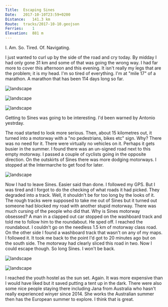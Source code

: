 ```yaml
---
Title:	Escaping Sines
Date:	2017-10-10T23:59+0200
Distance:	141.3 km
Route:	tracks/2017-10-10.geojson
Ferries:	1
Elevation:	881 m
---
```


I. Am. So. Tired. Of. Navigating.

I just wanted to curl up by the side of the road and cry today. By midday I had only gone 31 km and some of that was going the wrong way. I had far more to cover this afternoon and this evening. It isn't really my legs that are the problem; it is my head. I'm so tired of everything. I'm at "mile 17" of a marathon. A marathon that has been 114 days long so far.

![landscape](http://pbs.twimg.com/media/DLzlNRBXcAEckUH.jpg "Ferry from Set&uacute;bal")

![landscape](http://pbs.twimg.com/media/DLzlYeoWsAEkw1R.jpg "Dunes north of Comporta")

![landscape](http://pbs.twimg.com/media/DLzlnUEW0AAl51l.jpg "The first #eurovelo1 sign I've seen since, I think, France. Blink and you miss it.")

Getting to Sines was going to be interesting. I'd been warned by Antonio yestrday.

The road started to look more serious. Then, about 15 kilometres out, it turned into a motorway with a "no pedestrians, bikes etc" sign. Why? There was no need for it. There were virtually no vehicles on it. Perhaps it gets busier in the summer. I found there was an un-signed road next to this empty motorway. I passed a couple of cyclists going in the opposite direction. On the outskirts of Sines there was more dodging motorways. I stopped at the Intermarche to get food for later.

![landscape](http://pbs.twimg.com/media/DLzlyjLWAAEKcaT.jpg "Empty road by the almost empty motorway")

Now I had to leave Sines. Easier said than done. I followed my GPS. But I was tired and I forgot to do the checking of what roads it had picked. They degraded into a track. Well, it shouldn't be for too long by the looks of it. The rough tracks were supposed to take me out of Sines but it turned out someone had blocked my road with another stupid motorway. There was much cursing of the people who did that. Why is Sines motorway obsessed? A man in a clapped out car stopped on the washboard track and told me to follow him to the roundabout. He sped off. I reached the roundabout. I couldn't go on the needless 1.5 km of motorway class road. On the other side I found a washboard track that wasn't on any of my maps. I followed it. It took me back to the point I'd got to 20 minutes ago but on the south side. The motorway had clearly sliced this road in two. Now I could escape though. So long Sines. I won't be back.

![landscape](http://pbs.twimg.com/media/DLzl7hQW4AA2dcY.jpg "Trying to escape from Sines this evening")

![landscape](http://pbs.twimg.com/media/DLzmcgmXUAIqaW4.jpg "Racing to reach Porto Covo before the sun set.")

I reached the youth hostel as the sun set. Again. It was more expensive than I would have liked but it saved putting a tent up in the dark. There were also some nice people staying there including Jana from Australia who hasn't really experienced winyer since 2014. She works the Australian summer then has the European summer to explore. I think that is great.
